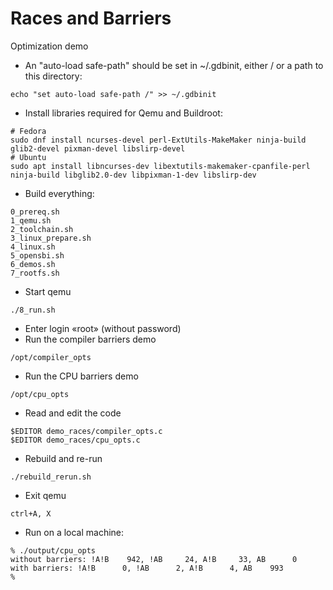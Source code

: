 # Races and Barriers
Optimization demo

* An "auto-load safe-path" should be set in ~/.gdbinit, either / or a path to this directory:
```
echo "set auto-load safe-path /" >> ~/.gdbinit
```
* Install libraries required for Qemu and Buildroot:
```
# Fedora
sudo dnf install ncurses-devel perl-ExtUtils-MakeMaker ninja-build glib2-devel pixman-devel libslirp-devel
# Ubuntu
sudo apt install libncurses-dev libextutils-makemaker-cpanfile-perl ninja-build libglib2.0-dev libpixman-1-dev libslirp-dev
```
* Build everything:
```
0_prereq.sh
1_qemu.sh
2_toolchain.sh
3_linux_prepare.sh
4_linux.sh
5_opensbi.sh
6_demos.sh
7_rootfs.sh
```
* Start qemu
```
./8_run.sh
```
* Enter login «root» (without password)
* Run the compiler barriers demo
```
/opt/compiler_opts
```
* Run the CPU barriers demo
```
/opt/cpu_opts
```
* Read and edit the code
```
$EDITOR demo_races/compiler_opts.c
$EDITOR demo_races/cpu_opts.c
```
* Rebuild and re-run
```
./rebuild_rerun.sh
```
* Exit qemu
```
ctrl+A, X
```
* Run on a local machine:
```
% ./output/cpu_opts
without barriers: !A!B    942, !AB     24, A!B     33, AB      0
with barriers: !A!B      0, !AB      2, A!B      4, AB    993
%
```
